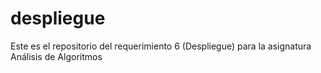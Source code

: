 # despliegue
Este es el repositorio del requerimiento 6 (Despliegue) para la asignatura Análisis de Algoritmos
